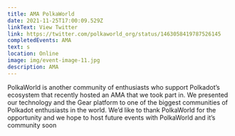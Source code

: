 ```yaml
---
title: AMA PolkaWorld
date: 2021-11-25T17:00:09.529Z
linkText: View Twitter
link: https://twitter.com/polkaworld_org/status/1463058419787526145
completedEvents: AMA
text: s
location: Online
image: img/event-image-11.jpg
description: AMA
---
```

PolkaWorld is another community of enthusiasts who support Polkadot’s ecosystem that recently hosted an AMA that we took part in. We presented our technology and the Gear platform to one of the biggest communities of Polkadot enthusiasts in the world. We’d like to thank PolkaWorld for the opportunity and we hope to host future events with PolkaWorld and it’s community soon